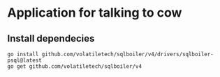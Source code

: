 # Application for talking to cow

## Install dependecies

```
go install github.com/volatiletech/sqlboiler/v4/drivers/sqlboiler-psql@latest
go get github.com/volatiletech/sqlboiler/v4
```